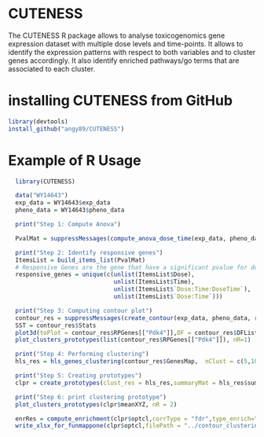 # CUTENESS
The CUTENESS R package allows to analyse toxicogenomics gene expression dataset with multiple dose levels and time-points. It allows to identify the expression patterns with respect to both variables and to cluster genes accordingly. It also identify enriched pathways/go terms that are associated to each cluster.

# installing CUTENESS from GitHub

```R
library(devtools)
install_github("angy89/CUTENESS")
```

# Example of R Usage
```R
  library(CUTENESS)

  data("WY14643")
  exp_data = WY14643$exp_data
  pheno_data = WY14643$pheno_data

  print("Step 1: Compute Anova")

  PvalMat = suppressMessages(compute_anova_dose_time(exp_data, pheno_data,dose_index = 2,time_point_index = 3))

  print("Step 2: Identify responsive genes")
  ItemsList = build_items_list(PvalMat)
  # Responsive Genes are the gene that have a significant pvalue for dose, time and dose, time and dose * time
  responsive_genes = unique(c(unlist(ItemsList$Dose),
                              unlist(ItemsList$Time),
                              unlist(ItemsList$`Dose:Time:DoseTime`),
                              unlist(ItemsList$`Dose:Time`)))

  print("Step 3: Computing contour plot")
  contour_res = suppressMessages(create_contour(exp_data, pheno_data, responsive_genes,dose_index = 2,time_point_index =3 ,gridSize = 50))
  SST = contour_res$Stats
  plot3d(toPlot = contour_res$RPGenes[["Pdk4"]],DF = contour_res$DFList[["Pdk4"]])
  plot_clusters_prototypes(list(contour_res$RPGenes[["Pdk4"]]), nR=1)

  print("Step 4: Performing clustering")
  hls_res = hls_genes_clustering(contour_res$GenesMap,  nClust = c(5,10,15,20,25), method="pearson", hls.method = "ward")

  print("Step 5: Creating prototypes")
  clpr = create_prototypes(clust_res = hls_res,summaryMat = hls_res$summaryMat,contour_res )

  print("Step 6: print clustering prototype")
  plot_clusters_prototypes(clpr$meanXYZ, nR = 2)

  enrRes = compute_enrichment(clpr$optcl,corrType = "fdr",type_enrich="KEGG", org_enrich = "rnorvegicus",pth = 0.05,sig = FALSE,mis = 0,only_annotated=FALSE)
  write_xlsx_for_funmappone(clpr$optcl,filePath = "../contour_clustering/gene_clustering.xlsx")
  ```

